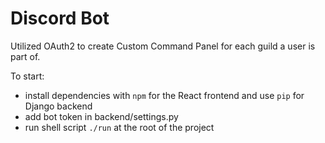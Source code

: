 # Discord Bot

Utilized OAuth2 to create Custom Command Panel for each guild a user is part of.

To start: 
- install dependencies with `npm` for the React frontend and use `pip` for Django backend
- add bot token in backend/settings.py
- run shell script `./run` at the root of the project
